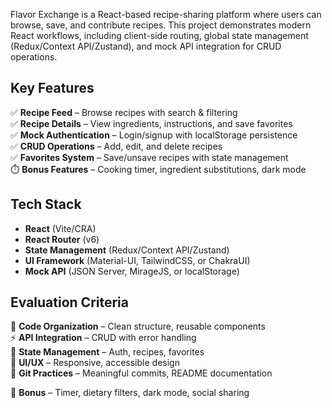 Flavor Exchange is a React-based recipe-sharing platform where users can browse, save, and contribute recipes. This project demonstrates modern React workflows, including client-side routing, global state management (Redux/Context API/Zustand), and mock API integration for CRUD operations.  

## **Key Features**  
✅ **Recipe Feed** – Browse recipes with search & filtering  
✅ **Recipe Details** – View ingredients, instructions, and save favorites  
✅ **Mock Authentication** – Login/signup with localStorage persistence  
✅ **CRUD Operations** – Add, edit, and delete recipes  
✅ **Favorites System** – Save/unsave recipes with state management  
⏱️ **Bonus Features** – Cooking timer, ingredient substitutions, dark mode  

## **Tech Stack**  
- **React** (Vite/CRA)  
- **React Router** (v6)  
- **State Management** (Redux/Context API/Zustand)  
- **UI Framework** (Material-UI, TailwindCSS, or ChakraUI)  
- **Mock API** (JSON Server, MirageJS, or localStorage)  

## **Evaluation Criteria**  
📂 **Code Organization** – Clean structure, reusable components  
⚡ **API Integration** – CRUD with error handling  
🔄 **State Management** – Auth, recipes, favorites  
🎨 **UI/UX** – Responsive, accessible design  
🔧 **Git Practices** – Meaningful commits, README documentation  

🚀 **Bonus** – Timer, dietary filters, dark mode, social sharing
